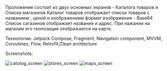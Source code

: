 Проложение состоит из двух основных экранов - Каталога товаров и Списка магазинов
Каталог товаров отображает список товаров с названием , ценой и изображением 
формат изображения -  Base64
Список сагазинов отображает название и адрес. При нажании на магазим его геопозиция отображается на карте.

Технологии: Jetpack Compose, Fragment, Navigation component, MVVM, Coroutines, Flow, Retrofit,Clean archtecture

Screenshots:

![catolog_screen](https://user-images.githubusercontent.com/90504533/229305918-10fdad79-1456-4e43-8307-277a9d29516b.png)
![stores_screen](https://user-images.githubusercontent.com/90504533/229305925-6a778fb1-61df-46b5-9ad3-cd96c8f2c9c8.png)
![maps_screen](https://user-images.githubusercontent.com/90504533/229305927-29c39fb3-f045-402e-a1f2-6d6e20a90ba4.png)
